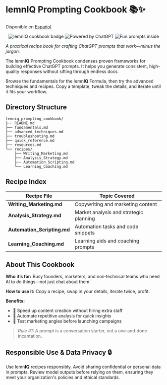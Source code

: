 # lemn**IQ** Prompting Cookbook 📚✨
Disponible en [Español](README.es.md).

<p align="center">
  <img alt="lemnIQ cookbook badge" src="https://img.shields.io/badge/lemnIQ-cookbook-blueviolet?style=for-the-badge">
  <img alt="Powered by ChatGPT" src="https://img.shields.io/badge/powered%20by-ChatGPT-ffce50?logo=openai&amp;logoColor=white&amp;style=for-the-badge">
  <img alt="Fun prompts inside" src="https://img.shields.io/badge/fun%20prompts-inside-%23ff69b4?style=for-the-badge">
</p>

*A practical recipe book for crafting ChatGPT prompts that work—minus the jargon.*

The lemn**IQ** Prompting Cookbook condenses proven frameworks for building effective ChatGPT prompts. It helps you generate consistent, high-quality responses without sifting through endless docs.

Browse the fundamentals for the lemn**IQ** Formula, then try the advanced techniques and recipes. Copy a template, tweak the details, and iterate until it fits your workflow.

## Directory Structure
```
lemniq_prompting_cookbook/
├── README.md
├── fundamentals.md
├── advanced_techniques.md
├── troubleshooting.md
├── quick_reference.md
├── resources.md
└── recipes/
    ├── Writing_Marketing.md
    ├── Analysis_Strategy.md
    ├── Automation_Scripting.md
    └── Learning_Coaching.md
```
## Recipe Index
| Recipe File | Topic Covered |
| ----------- | ------------- |
| **Writing_Marketing.md** | Copywriting and marketing content |
| **Analysis_Strategy.md** | Market analysis and strategic planning |
| **Automation_Scripting.md** | Automation tasks and code snippets |
| **Learning_Coaching.md** | Learning aids and coaching prompts |
## About This Cookbook
**Who it’s for:** Busy founders, marketers, and non‑technical teams who need AI to *do* things—not just chat about them.

**How to use it:** Copy a recipe, swap in your details, iterate twice, profit.

**Benefits:**
- 🚀 Speed up content creation without hiring extra staff
- 🤖 Automate repetitive analysis for quick insights
- 🎯 Test marketing angles before launching campaigns

> *Rule #1:* A prompt is a conversation starter, not a one‑and‑done incantation.
## Responsible Use & Data Privacy 🔒
Use lemn**IQ** recipes responsibly. Avoid sharing confidential or personal data in prompts. Review model outputs before relying on them, ensuring they meet your organization's policies and ethical standards.
